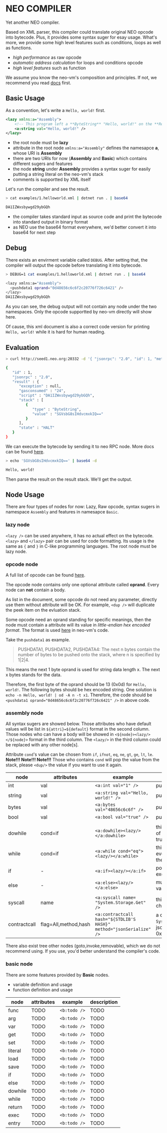 # NEO COMPILER

Yet another NEO compiler.

Based on XML parser, this compiler could translate original NEO opcode into bytecode. Plus, it provides some syntax suger for esay usage. What's more, we provide some high level features such as conditions, loops as well as functions.

* *high performance* as raw opcode
* *automatic address calculation* for loops and conditions opcode
* *high level features* such as function

We assume you know the neo-vm's composition and principles. If not, we recommend you read [docs](https://docs.neo.org/docs/en-us/basic/neovm.html) first.

## Basic Usage

As a convention, let's write a `Hello, world!` first.

```xml
<lazy xmlns:a="Assembly">
    <!-- This program left a **ByteString** "Hello, world!" on the **ResultStack**. -->
    <a:string val="Hello, world!" />
</lazy>
```

* the root node must be **lazy**
* attribute in the root node `xmlns:a="Assembly"` defines the namesapce **a**, whose URI is **Assembly**
* there are two URIs for now (**Assembly** and **Basic**) which contains different sugers and features
* the node **string** under **Assembly** provides a syntax suger for easily putting a string literal on the neo-vm's stack
* comments is supportted by XML itself

Let's run the compiler and see the result.

```sh
> cat examples/1.helloworld.xml | dotnet run . | base64

DA1IZWxsbywgd29ybGQh
```

* the compiler takes standard input as source code and print the bytecode into standard output in binary format
* as NEO use the base64 format everywhere, we'd better convert it into base64 for next step

## Debug

There exists an envirment variable called `DEBUG`. After setting that, the compiler will output the opcode before translating it into bytecode.

```sh
> DEBUG=1 cat examples/1.helloworld.xml | dotnet run . | base64

<lazy xmlns:a="Assembly">
  <pushdata1 oprand="0d48656c6c6f2c20776f726c6421" />
</lazy>
DA1IZWxsbywgd29ybGQh
```

As you can see, the debug output will not contain any node under the two namespaces. Only the opcode supportted by neo-vm directly will show here.

Of cause, this xml document is also a correct code version for printing `Hello, world!` while it is hard for human reading.

## Evaluation

```sh
> curl http://seed1.neo.org:20332 -d '{ "jsonrpc": "2.0", "id": 1, "method": "invokescript", "params": ["DA1IZWxsbywgd29ybGQh"] }'| json_pp

{
   "id" : 1,
   "jsonrpc" : "2.0",
   "result" : {
      "exception" : null,
      "gasconsumed" : "24",
      "script" : "DA1IZWxsbywgd29ybGQh",
      "stack" : [
         {
            "type" : "ByteString",
            "value" : "SGVsbG8sIHdvcmxkIQ=="
         }
      ],
      "state" : "HALT"
   }
}
```

We can execute the bytecode by sending it to neo RPC node. More docs can be found [here](https://docs.neo.org/docs/en-us/reference/rpc/latest-version/api/invokescript.html).

```sh
> echo 'SGVsbG8sIHdvcmxkIQ==' | base64 -d

Hello, world!
```

Then parse the result on the result stack. We'll get the output.

## Node Usage

There are four types of nodes for now: Lazy, Raw opcode, syntax sugers in namespace `Assembly` and features in namesapce `Basic`.

### lazy node

`<lazy />` can be used anywhere, it has no actual effect on the bytecode. `<lazy>` and `</lazy>` pair can be used for code formatting. Its usage is the same as `{` and `}` in C-like programming languages. The root node must be lazy node.

### opcode node

A full list of opcode can be found [here](https://docs.neo.org/docs/en-us/reference/neo_vm.html).

The opcode node contains only one optional attribute called **oprand**. Every node can **not** contain a body.

As list in the document, some opcode do not need any parameter, directly use them without attribute will be OK. For example, `<dup />` will duplicate the peek item on the evluation stack.

Some opcode need an oprand standing for specific meanings, then the node must contain a attribute will its value in *little-endian hex encoded format*. The format is used [here](https://github.com/neo-project/neo-vm/blob/5d6b5fed6b3e140d0a2b9b6a3cfc4720651d7e50/src/neo-vm/Instruction.cs#L79) in neo-vm's code.

Take the `pushdata1` as example.

> PUSHDATA1, PUSHDATA2, PUSHDATA4: The next n bytes contain the number of bytes to be pushed onto the stack, where n is specified by 1|2|4.

This means the next 1 byte oprand is used for string data length x. The next x bytes stands for the data.

Therefore, the first byte of the oprand should be 13 (0x0d) for `Hello, world!`. The following bytes should be hex encoded string. One solution is `echo -n Hello, world! | od -A n -t x1`. Therefore, the code should be `<pushdata1 oprand="0d48656c6c6f2c20776f726c6421" />` in above code.

### assembly node

All syntax sugers are showed below. Those attributes who have default values will be list in `${attri}=${default}` format in the second column. Those nodes who can have a body will be showed in `<${node}><lazy/></${node}>` format in the third column. The `<lazy/>` in the third column could be replaced with any other node[s].

Attribute `cond`'s value can be chosen from `if`, `ifnot`, `eq`, `ne`, `gt`, `ge`, `lt`, `le`. **Note!!! Note!!! Note!!!** Those who contains `cond` will pop the value from the stack, please `<dup/>` the value if you want to use it again.

node  | attributes | example          | description
----- | ---------- | ---------------  | -------
int   | val        | `<a:int val="1" />`  | put an **Integer** literal onto the evaluation stack
string| val        | `<a:string val="Hello, world!" />` | put an **ByteString** literal onto the evaluation stack
bytes | val        | `<a:bytes val="48656c6c6f" />`  | put an **Buffer** literal onto the evaluation stack
bool  | val        | `<a:bool val="true" />`  | put an **Boolean** literal onto the evaluation stack
 | | |
dowhile | cond=if | `<a:dowhile><lazy/></a:dowhile>` | this constructs a dowhile loop in its body, in the end of every loop, it will pop a value on the stack, if it's true, the loop will continue
while | cond=if | `<a:while cond="eq"><lazy/></a:while>` | this constructs a while loop in its body, in the start of every loop, it will pop two values on the stack, if they're equal, the loop will continue
if | - | `<a:if><lazy/></a:if>` | pop a value on the stack, if it's true, the body will be executed, vice versa
else | - | `<a:else><lazy/></a:else>` | must used after the `if` node, will be executed if the value is not true
 | | |
syscall | name | `<a:syscall name= "System.Storage.Get" />` | this will construct a system call, the name can be chosen from [here](https://docs.neo.org/docs/en-us/reference/scapi/interop.html)
contractcall | flag=All,method,hash | `<a:contractcall hash="${STDLIB'S HASH}" method="jsonSerialize" />` | a convenience format for syscall `System.Contract.Call`, the example calls the stdlib's json serialize method, the hash hould be 0xacce6fd80d44e1796aa0c2c625e9e4e0ce39efc0

There also exist tree other nodes (goto,invoke,removable), which we do not recommend using. If you use, you'd better understand the compiler's code.

### basic node

There are some features provided by **Basic** nodes.

* variable definition and usage
* function definition and usage

node  | attributes | example          | description
----- | ---------- | ---------------  | -------
func   | TODO        | `<b:todo />`  | TODO
arg   | TODO        | `<b:todo />`  | TODO
var   | TODO        | `<b:todo />`  | TODO
get   | TODO        | `<b:todo />`  | TODO
set   | TODO        | `<b:todo />`  | TODO
literal   | TODO        | `<b:todo />`  | TODO
load   | TODO        | `<b:todo />`  | TODO
save   | TODO        | `<b:todo />`  | TODO
if   | TODO        | `<b:todo />`  | TODO
else   | TODO        | `<b:todo />`  | TODO
dowhile   | TODO        | `<b:todo />`  | TODO
while   | TODO        | `<b:todo />`  | TODO
return   | TODO        | `<b:todo />`  | TODO
exec   | TODO        | `<b:todo />`  | TODO
entry   | TODO        | `<b:todo />`  | TODO
